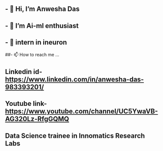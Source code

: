 ## - 👋 Hi, I’m Anwesha Das
## - 👀 I’m Ai-ml enthusiast
## - 🌱 intern in ineuron
##- 📫 How to reach me ...
## Linkedin id-  https://www.linkedin.com/in/anwesha-das-983393201/
 
## Youtube link- https://www.youtube.com/channel/UC5YwaVB-AG320Lz-RfgGQMQ
 
## Data Science trainee in Innomatics  Research Labs
